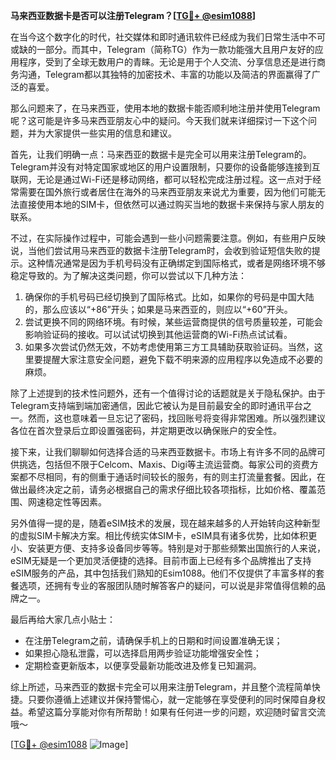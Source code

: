 **马来西亚数据卡是否可以注册Telegram？[[TG💪+ @esim1088](https://t.me/s/esim1088)]**

在当今这个数字化的时代，社交媒体和即时通讯软件已经成为我们日常生活中不可或缺的一部分。而其中，Telegram（简称TG）作为一款功能强大且用户友好的应用程序，受到了全球无数用户的青睐。无论是用于个人交流、分享信息还是进行商务沟通，Telegram都以其独特的加密技术、丰富的功能以及简洁的界面赢得了广泛的喜爱。

那么问题来了，在马来西亚，使用本地的数据卡能否顺利地注册并使用Telegram呢？这可能是许多马来西亚朋友心中的疑问。今天我们就来详细探讨一下这个问题，并为大家提供一些实用的信息和建议。

首先，让我们明确一点：马来西亚的数据卡是完全可以用来注册Telegram的。Telegram并没有对特定国家或地区的用户设置限制，只要你的设备能够连接到互联网，无论是通过Wi-Fi还是移动网络，都可以轻松完成注册过程。这一点对于经常需要在国外旅行或者居住在海外的马来西亚朋友来说尤为重要，因为他们可能无法直接使用本地的SIM卡，但依然可以通过购买当地的数据卡来保持与家人朋友的联系。

不过，在实际操作过程中，可能会遇到一些小问题需要注意。例如，有些用户反映说，当他们尝试用马来西亚的数据卡注册Telegram时，会收到验证短信失败的提示。这种情况通常是因为手机号码没有正确绑定到国际格式，或者是网络环境不够稳定导致的。为了解决这类问题，你可以尝试以下几种方法：

1. 确保你的手机号码已经切换到了国际格式。比如，如果你的号码是中国大陆的，那么应该以“+86”开头；如果是马来西亚的，则应以“+60”开头。
2. 尝试更换不同的网络环境。有时候，某些运营商提供的信号质量较差，可能会影响验证码的接收。可以试试切换到其他运营商的Wi-Fi热点试试看。
3. 如果多次尝试仍然无效，不妨考虑使用第三方工具辅助获取验证码。当然，这里要提醒大家注意安全问题，避免下载不明来源的应用程序以免造成不必要的麻烦。

除了上述提到的技术性问题外，还有一个值得讨论的话题就是关于隐私保护。由于Telegram支持端到端加密通信，因此它被认为是目前最安全的即时通讯平台之一。然而，这也意味着一旦忘记了密码，找回账号将变得非常困难。所以强烈建议各位在首次登录后立即设置强密码，并定期更改以确保账户的安全性。

接下来，让我们聊聊如何选择合适的马来西亚数据卡。市场上有许多不同的品牌可供挑选，包括但不限于Celcom、Maxis、Digi等主流运营商。每家公司的资费方案都不尽相同，有的侧重于通话时间较长的服务，有的则主打流量套餐。因此，在做出最终决定之前，请务必根据自己的需求仔细比较各项指标，比如价格、覆盖范围、网速稳定性等因素。

另外值得一提的是，随着eSIM技术的发展，现在越来越多的人开始转向这种新型的虚拟SIM卡解决方案。相比传统实体SIM卡，eSIM具有诸多优势，比如体积更小、安装更方便、支持多设备同步等等。特别是对于那些频繁出国旅行的人来说，eSIM无疑是一个更加灵活便捷的选择。目前市面上已经有多个品牌推出了支持eSIM服务的产品，其中包括我们熟知的Esim1088。他们不仅提供了丰富多样的套餐选项，还拥有专业的客服团队随时解答客户的疑问，可以说是非常值得信赖的品牌之一。

最后再给大家几点小贴士：
- 在注册Telegram之前，请确保手机上的日期和时间设置准确无误；
- 如果担心隐私泄露，可以选择启用两步验证功能增强安全性；
- 定期检查更新版本，以便享受最新功能改进及修复已知漏洞。

综上所述，马来西亚的数据卡完全可以用来注册Telegram，并且整个流程简单快捷。只要你遵循上述建议并保持警惕心，就一定能够在享受便利的同时保障自身权益。希望这篇分享能对你有所帮助！如果有任何进一步的问题，欢迎随时留言交流哦～ 

[[TG💪+ @esim1088](https://t.me/s/esim1088) ![Image](https://i.postimg.cc/4NQfJmqS/Snipaste-2025-05-13-00-14-12.png)]